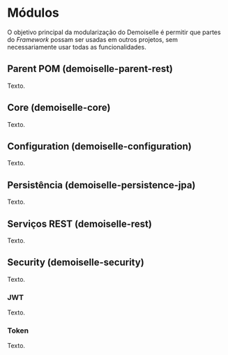 # Módulos
O objetivo principal da modularização do Demoiselle é permitir que partes do *Framework* possam ser usadas em outros projetos, sem necessariamente usar todas as funcionalidades.
## Parent POM (demoiselle-parent-rest)
Texto.
## Core (demoiselle-core)
Texto.
## Configuration (demoiselle-configuration)
Texto.
## Persistência (demoiselle-persistence-jpa)
Texto.
## Serviços REST (demoiselle-rest)
Texto.
## Security (demoiselle-security)
Texto.
### JWT
Texto.
### Token
Texto.